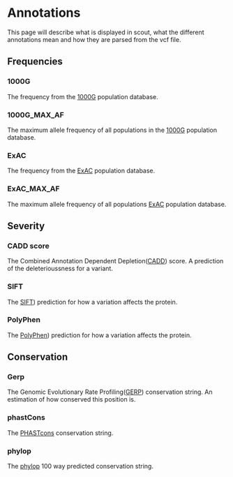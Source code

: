 # Annotations

This page will describe what is displayed in scout, what the different annotations mean and how they are parsed from the vcf file.

## Frequencies

### 1000G ###

The frequency from the [1000G][1000g] population database.

### 1000G_MAX_AF ###

The maximum allele frequency of all populations in the [1000G][1000g] population database.

### ExAC ###

The frequency from the [ExAC][exac] population database.

### ExAC_MAX_AF ###

The maximum allele frequency of all populations [ExAC][exac] population database. 

## Severity ##

### CADD score ###

The Combined Annotation Dependent Depletion([CADD][cadd]) score. A prediction of the deleterioussness for a variant.

### SIFT ###

The [SIFT][sift]) prediction for how a variation affects the protein.

### PolyPhen ###

The [PolyPhen][polyphen]) prediction for how a variation affects the protein.

## Conservation ##

### Gerp ###

The Genomic Evolutionary Rate Profiling([GERP][gerp]) conservation string. An estimation of how conserved this position is.

### phastCons ###

The [PHASTcons][phastcons] conservation string.

### phylop ###

The [phylop][phylop] 100 way predicted conservation string.

[1000g]: http://www.1000genomes.org/
[exac]: http://exac.broadinstitute.org
[cadd]: http://cadd.gs.washington.edu
[gerp]: http://mendel.stanford.edu/SidowLab/downloads/gerp/index.html
[phastcons]: http://compgen.cshl.edu/phast/
[phylop]: http://genome.ucsc.edu/cgi-bin/hgTrackUi?db=hg19&g=cons100way
[sift]: http://sift.jcvi.org
[polyphen]: http://genetics.bwh.harvard.edu/pph2/dokuwiki/